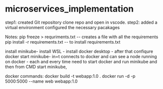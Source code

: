 # microservices_implementation
step1: created Git repository
clone repo and open in vscode.
step2: added a virtual environment
configured the necessary pacakages

Notes:
pip freeze > requriments.txt -- creates a file with all the requirements
pip install -r requirements.txt -- to install requirements.txt

install minikube- install WSL - install docker desktop - after that confiqure docker
start minikube- in=t connects to docker and can see a node running on docker - each and every time need to start docker and run minikube and then from CMD start minikube, 

docker commands: 
docker build -t webapp:1.0 .
docker run -d -p 5000:5000 --name web webapp:1.0